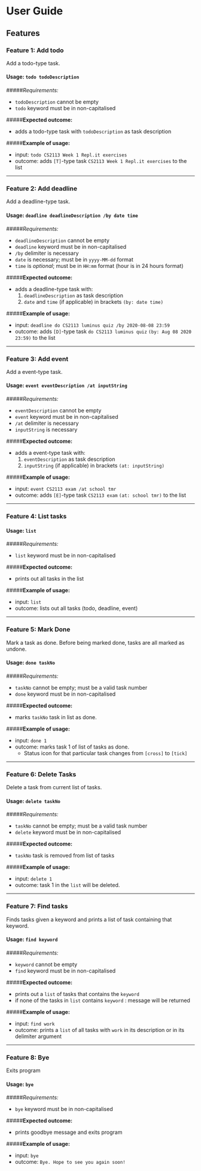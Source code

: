 # User Guide

## Features 

### Feature 1: Add todo
Add a todo-type task.

#### Usage: `todo todoDescription`

#####_Requirements:_
- `todoDescription` cannot be empty
- `todo` keyword must be in non-capitalised

#####__Expected outcome:__

- adds a todo-type task with `todoDescription` as task description

#####__Example of usage:__

- input: `todo CS2113 Week 1 Repl.it exercises`
- outcome: adds `[T]`-type task `CS2113 Week 1 Repl.it exercises` to the list

_________

### Feature 2: Add deadline
Add a deadline-type task.

#### Usage: `deadline deadlineDescription /by date time`

#####_Requirements:_
- `deadlineDescription` cannot be empty
- `deadline` keyword must be in non-capitalised
- `/by` delimiter is necessary
- `date` is necessary; must be in `yyyy-MM-dd` format
- `time` is _optional_; must be in `HH:mm` format (hour is in 24 hours format)

#####__Expected outcome:__

- adds a deadline-type task with:
    1. `deadlineDescription` as task description
    2. `date` and `time` (if applicable) in brackets `(by: date time)`

#####__Example of usage:__

- input: `deadline do CS2113 luminus quiz /by 2020-08-08 23:59`
- outcome: adds `[D]`-type task `do CS2113 luminus quiz` `(by: Aug 08 2020 23:59)` to the list

_________

### Feature 3: Add event
Add a event-type task.

#### Usage: `event eventDescription /at inputString`

#####_Requirements:_
- `eventDescription` cannot be empty
- `event` keyword must be in non-capitalised
- `/at` delimiter is necessary
- `inputString` is necessary

#####__Expected outcome:__

- adds a event-type task with:
    1. `eventDescription` as task description
    2. `inputString` (if applicable) in brackets `(at: inputString)`

#####__Example of usage:__

- input: `event CS2113 exam /at school tmr`
- outcome: adds `[E]`-type task `CS2113 exam` `(at: school tmr)` to the list

_________

### Feature 4: List tasks

#### Usage: `list`

#####_Requirements:_
- `list` keyword must be in non-capitalised

#####__Expected outcome:__

- prints out all tasks in the list

#####__Example of usage:__

- input: `list`
- outcome: lists out all tasks (todo, deadline, event)

_________

### Feature 5: Mark Done
Mark a task as done. 
Before being marked done, tasks are all marked as undone.

#### Usage: `done taskNo`

#####_Requirements:_
- `taskNo` cannot be empty; must be a valid task number
- `done` keyword must be in non-capitalised

#####__Expected outcome:__

- marks `taskNo` task in list as done. 

#####__Example of usage:__

- input: `done 1`
- outcome: marks task 1 of list of tasks as done. 
    - Status icon for that particular task changes from `[cross]` to `[tick]`

_________

### Feature 6: Delete Tasks
Delete a task from current list of tasks.

#### Usage: `delete taskNo`

#####_Requirements:_
- `taskNo` cannot be empty; must be a valid task number
- `delete` keyword must be in non-capitalised

#####__Expected outcome:__

- `taskNo` task is removed from list of tasks

#####__Example of usage:__

- input: `delete 1`
- outcome: task 1 in the `list` will be deleted.

_________

### Feature 7: Find tasks
Finds tasks given a keyword and prints a list of task containing that keyword.

#### Usage: `find keyword`

#####_Requirements:_
- `keyword` cannot be empty
- `find` keyword must be in non-capitalised

#####__Expected outcome:__

- prints out a `list` of tasks that contains the `keyword`
- if none of the tasks in `list` contains `keyword` : message will be returned

#####__Example of usage:__

- input: `find work`
- outcome: prints a `list` of all tasks with `work` in its description or in its delimiter argument

_________

### Feature 8: Bye
Exits program
#### Usage: `bye`

#####_Requirements:_
- `bye` keyword must be in non-capitalised

#####__Expected outcome:__

- prints goodbye message and exits program

#####__Example of usage:__

- input: `bye`
- outcome: `Bye. Hope to see you again soon!`
